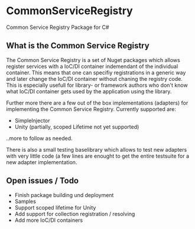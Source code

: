# CommonServiceRegistry
Common Service Registry Package for C#

## What is the Common Service Registry

The Common Service Registry is a set of Nuget packages which allows register services with a IoC/DI container indemendant of the
individual container. This means that one can specifiy registrations in a generic way and later change the IoC/DI container 
without chaning the registry code. This is especially usefull for library- or framework authors who don't know what IoC/DI
container gets used by the application using the library.

Further more there are a few out of the box implementations (adapters) for implementing the Common Service Registry.
Currently supported are:

* SimpleInjector
* Unity (partially, scoped Lifetime not yet supported)

..more to follow as needed.

There is also a small testing baselibrary which allows to test new adapters with very little code (a few lines are enought
to get the entire testsuite for a new adapter implementation.

## Open issues / Todo

- Finish package building und deployment
- Samples
- Support scoped lifetime for Unity
- Add support for collection registration / resolving
- Add more IoC/DI containers
